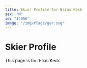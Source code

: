 ```yaml
---
title: Skier Profile for Elias Keck
sex: "M"
id: "14056"
image: "/img/flags/ger.svg" 
---
```


# Skier Profile

This page is for: Elias Keck.
    